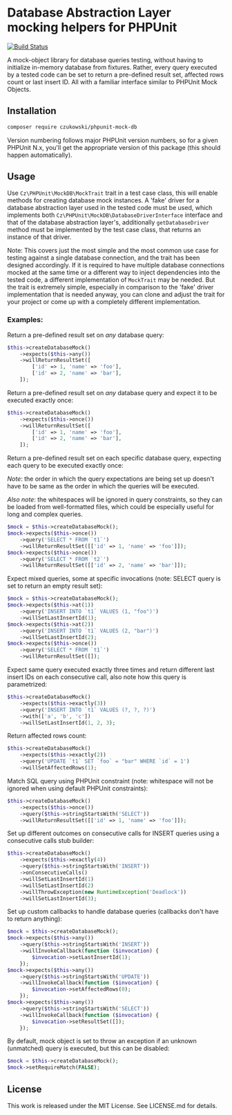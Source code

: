 Database Abstraction Layer mocking helpers for PHPUnit
======================================================

[![Build Status](https://travis-ci.org/czukowski/phpunit-mock-db.svg?branch=phpunit-6)](https://travis-ci.org/czukowski/phpunit-mock-db)

A mock-object library for database queries testing, without having to initialize in-memory
database from fixtures. Rather, every query executed by a tested code can be set to return
a pre-defined result set, affected rows count or last insert ID. All with a familiar interface
similar to PHPUnit Mock Objects.

Installation
------------

```sh
composer require czukowski/phpunit-mock-db
```

Version numbering follows major PHPUnit version numbers, so for a given PHPUnit N.x, you'll get
the appropriate version of this package (this should happen automatically).

Usage
-----

Use `Cz\PHPUnit\MockDB\MockTrait` trait in a test case class, this will enable methods for
creating database mock instances. A 'fake' driver for a database abstraction layer used in the
tested code must be used, which implements both `Cz\PHPUnit\MockDB\DatabaseDriverInterface`
interface and that of the database abstraction layer's, additionally `getDatabaseDriver` method
must be implemented by the test case class, that returns an instance of that driver.

Note: This covers just the most simple and the most common use case for testing against a single
database connection, and the trait has been designed accordingly. If it is required to have multiple
database connections mocked at the same time or a different way to inject dependencies into the
tested code, a different implementation of `MockTrait` may be needed. But the trait is extremely
simple, especially in comparison to the 'fake' driver implementation that is needed anyway, you can
clone and adjust the trait for your project or come up with a completely different implementation.

### Examples:

Return a pre-defined result set on _any_ database query:

```php
$this->createDatabaseMock()
    ->expects($this->any())
    ->willReturnResultSet([
        ['id' => 1, 'name' => 'foo'],
        ['id' => 2, 'name' => 'bar'],
    ]);
```

Return a pre-defined result set on _any_ database query and expect it to be executed exactly once:

```php
$this->createDatabaseMock()
    ->expects($this->once())
    ->willReturnResultSet([
        ['id' => 1, 'name' => 'foo'],
        ['id' => 2, 'name' => 'bar'],
    ]);
```

Return a pre-defined result set on each specific database query, expecting each query to be executed
exactly once:

_Note_: the order in which the query expectations are being set up doesn't have to be same as the order
in which the queries will be executed.

_Also note_: the whitespaces will be ignored in query constraints, so they can be loaded from well-formatted
files, which could be especially useful for long and complex queries.

```php
$mock = $this->createDatabaseMock();
$mock->expects($this->once())
    ->query('SELECT * FROM `t1`')
    ->willReturnResultSet([['id' => 1, 'name' => 'foo']]);
$mock->expects($this->once())
    ->query('SELECT * FROM `t2`')
    ->willReturnResultSet([['id' => 2, 'name' => 'bar']]);
```

Expect mixed queries, some at specific invocations (note: SELECT query is set to return an empty
result set):

```php
$mock = $this->createDatabaseMock();
$mock->expects($this->at(1))
    ->query('INSERT INTO `t1` VALUES (1, "foo")')
    ->willSetLastInsertId(1);
$mock->expects($this->at(2))
    ->query('INSERT INTO `t1` VALUES (2, "bar")')
    ->willSetLastInsertId(2);
$mock->expects($this->once())
    ->query('SELECT * FROM `t1`')
    ->willReturnResultSet([]);
```

Expect same query executed exactly three times and return different last insert IDs on each
consecutive call, also note how this query is parametrized:

```php
$this->createDatabaseMock()
    ->expects($this->exactly(3))
    ->query('INSERT INTO `t1` VALUES (?, ?, ?)')
    ->with(['a', 'b', 'c'])
    ->willSetLastInsertId(1, 2, 3);
```

Return affected rows count:

```php
$this->createDatabaseMock()
    ->expects($this->exactly(2))
    ->query('UPDATE `t1` SET `foo` = "bar" WHERE `id` = 1')
    ->willSetAffectedRows(1);
```

Match SQL query using PHPUnit constraint (note: whitespace will not be ignored when using default
PHPUnit constraints):

```php
$this->createDatabaseMock()
    ->expects($this->once())
    ->query($this->stringStartsWith('SELECT'))
    ->willReturnResultSet([['id' => 1, 'name' => 'foo']]);
```

Set up different outcomes on consecutive calls for INSERT queries using a consecutive calls stub
builder:

```php
$this->createDatabaseMock()
    ->expects($this->exactly(4))
    ->query($this->stringStartsWith('INSERT'))
    ->onConsecutiveCalls()
    ->willSetLastInsertId(1)
    ->willSetLastInsertId(2)
    ->willThrowException(new RuntimeException('Deadlock'))
    ->willSetLastInsertId(3);
```

Set up custom callbacks to handle database queries (callbacks don't have to return anything):

```php
$mock = $this->createDatabaseMock();
$mock->expects($this->any())
    ->query($this->stringStartsWith('INSERT'))
    ->willInvokeCallback(function ($invocation) {
        $invocation->setLastInsertId(1);
    });
$mock->expects($this->any())
    ->query($this->stringStartsWith('UPDATE'))
    ->willInvokeCallback(function ($invocation) {
        $invocation->setAffectedRows(0);
    });
$mock->expects($this->any())
    ->query($this->stringStartsWith('SELECT'))
    ->willInvokeCallback(function ($invocation) {
        $invocation->setResultSet([]);
    });
```

By default, mock object is set to throw an exception if an unknown (unmatched) query is executed,
but this can be disabled:

```php
$mock = $this->createDatabaseMock();
$mock->setRequireMatch(FALSE);
```

License
-------

This work is released under the MIT License. See LICENSE.md for details.
